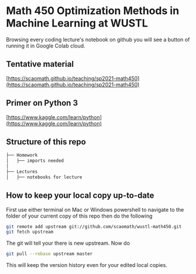 # Math 450 Optimization Methods in Machine Learning at WUSTL
Browsing every coding lecture's notebook on github you will see a button of running it in Google Colab cloud. 

## Tentative material
[https://scaomath.github.io/teaching/sp2021-math450](https://scaomath.github.io/teaching/sp2021-math450)

## Primer on Python 3
[https://www.kaggle.com/learn/python](https://www.kaggle.com/learn/python)

## Structure of this repo
```bash
├── Homework
│   ├── imports needed
│  
├── Lectures
│   ├── notebooks for lecture

```

## How to keep your local copy up-to-date
First use either terminal on Mac or Windows powershell to navigate to the folder of your current copy of this repo
then do the following
```bash
git remote add upstream git://github.com/scaomath/wustl-math450.git
git fetch upstream
```
The git will tell your there is new upstream. Now do 
```bash
git pull --rebase upstream master
```
This will keep the version history even for your edited local copies.
